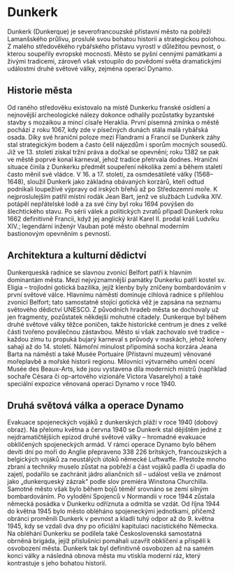 # Dunkerk
Dunkerk (Dunkerque) je severofrancouzské přístavní město na pobřeží Lamanšského průlivu, proslulé svou bohatou historií a strategickou polohou. Z malého středověkého rybářského přístavu vyrostl v důležitou pevnost, o kterou soupeřily evropské mocnosti. Město se pyšní cennými památkami a živými tradicemi, zároveň však vstoupilo do povědomí světa dramatickými událostmi druhé světové války, zejména operací Dynamo.

## Historie města
Od raného středověku existovalo na místě Dunkerku franské osídlení a nejnovější archeologické nálezy dokonce odhalily pozůstatky byzantské stavby s mozaikou a mincí císaře Heraklia. První písemná zmínka o městě pochází z roku 1067, kdy zde v písečných dunách stála malá rybářská osada. Díky své hraniční poloze mezi Flandrami a Francií se Dunkerk záhy stal strategickým bodem a často čelil nájezdům i sporům mocných sousedů. Již ve 13. století získal tržní práva a dočkal se opevnění; roku 1382 se pak ve městě poprvé konal karneval, jehož tradice přetrvala dodnes. Hraniční situace činila z Dunkerku předmět soupeření několika zemí a během staletí často měnil své vládce. V 16. a 17. století, za osmdesátileté války (1568–1648), sloužil Dunkerk jako základna obávaných korzárů, kteří odtud podnikali loupeživé výpravy od irských břehů až po Středozemní moře. K nejproslulejším patřil místní rodák Jean Bart, jenž ve službách Ludvíka XIV. potápěl nepřátelské lodě a za své činy byl roku 1694 povýšen do šlechtického stavu. Po sérii válek a politických zvratů připadl Dunkerk roku 1662 definitivně Francii, když jej anglický král Karel II. prodal králi Ludvíku XIV.; legendární inženýr Vauban poté město obehnal moderním bastionovým opevněním s pevností.

## Architektura a kulturní dědictví
Dunkerqueská radnice se slavnou zvonicí Belfort patří k hlavním dominantám města. Mezi nejvýznamnější památky Dunkerku patří kostel sv. Eligia – trojlodní gotická bazilika, jejíž klenby byly zničeny bombardováním v první světové válce. Hlavnímu náměstí dominuje cihlová radnice s přilehlou zvonicí Belfort; tato samostatně stojící gotická věž je zapsána na seznamu světového dědictví UNESCO. Z původních hradeb města se dochovaly už jen fragmenty, pozůstatek někdejší mohutné citadely. Dunkerque byl během druhé světové války těžce poničen, takže historické centrum je dnes z velké části tvořeno poválečnou zástavbou.
Město si však zachovalo své tradice – každou zimu tu propuká bujarý karneval s průvody v maskách, jehož kořeny sahají až do 14. století. Námořní minulost připomíná socha korzára Jeana Barta na náměstí a také Musée Portuaire (Přístavní muzeum) věnované mořeplavbě a mořské historii regionu. Milovníci výtvarného umění ocení Musée des Beaux-Arts, kde jsou vystavena díla moderních mistrů (například sochaře Césara či op-artového vizionáře Victora Vasarelyho) a také speciální expozice věnovaná operaci Dynamo v roce 1940.

## Druhá světová válka a operace Dynamo
Evakuace spojeneckých vojáků z dunkerských pláží v roce 1940 (dobový obraz). Na přelomu května a června 1940 se Dunkerk stal dějištěm jedné z nejdramatičtějších epizod druhé světové války – hromadné evakuace obklíčených spojeneckých armád. V rámci operace Dynamo bylo během devíti dní po moři do Anglie přepraveno 338 226 britských, francouzských a belgických vojáků za neustálých útoků německé Luftwaffe. Přestože mnoho zbraní a techniky muselo zůstat na pobřeží a část vojáků padla či upadla do zajetí, podařilo se zachránit jádro aliančních sil – událost vešla ve známost jako „dunkerqueský zázrak“ podle slov premiéra Winstona Churchilla.
Samotné město však bylo během bojů téměř srovnáno se zemí silným bombardováním. Po vylodění Spojenců v Normandii v roce 1944 zůstala německá posádka v Dunkerku odříznuta a odmítla se vzdát. Od října 1944 do května 1945 bylo město obléháno spojeneckými jednotkami, přičemž obránci proměnili Dunkerk v pevnost a kladli tuhý odpor až do 9. května 1945, kdy se vzdali dva dny po oficiální kapitulaci nacistického Německa.
Na obléhání Dunkerku se podílela také Československá samostatná obrněná brigáda, jejíž příslušníci pomáhali uzavřít obklíčení a přispěli k osvobození města. Dunkerk tak byl definitivně osvobozen až na samém konci války a následná obnova města mu vtiskla moderní ráz, který kontrastuje s jeho bohatou historií.
